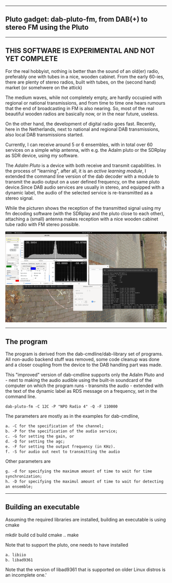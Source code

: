 
-------------------------------------------------------------------------
Pluto gadget: dab-pluto-fm,  from DAB(+) to  stereo FM using the Pluto
-------------------------------------------------------------------------

---------------------------------------------------------------------------
THIS SOFTWARE IS EXPERIMENTAL AND NOT YET COMPLETE
---------------------------------------------------------------------------

For the real hobbyist, nothing is better than the sound of an old(er) radio,
preferably one with tubes in a nice, wooden cabinet.
From the early 60-ies, there are plenty of stereo radios, built with tubes,
on the (second hand) market (or somehwere on the attick)

The medium waves, while not completely empty, are hardly occupied with
regional or national transmissions, and from time to time one hears rumours
that the end of broadcasting in FM is also nearing. So, most of the
real beautiful wooden radios are basically now, or in the near future,
useless.

On the other hand, the development of digital radio goes fast.
Recently, here in the Netherlands, next to national and regional DAB
transmissions, also local DAB transmissions started.

Currently, I can receive around 5 or 6 ensembles, with in total
over 60 services on a simple whip antenna, with e.g. the Adalm pluto or the SDRplay
as SDR device, using my software.

The *Adalm Pluto* is a device with both receive and transmit capabilities.
In the process of "learning", after all, it is an *active learning module*,
I extended the command line version of the dab decoder with a module
to transmit the audio output on a user defined frequency,
on the same pluto device.Since DAB audio services are usually in stereo, and equipped with a
dynamic label, the audio of the selected service is re-transmitted
as a stereo signal.

While the picturen shows the reception of the transmitted signal
using my fm decoding software (with the SDRplay and the pluto close to each other),
attaching a (small) antenna makes reception with a nice wooden cabinet tube radio
with FM stereo possible.

![fm receiver](/dab-to-fm.png?raw=true)

----------------------------------------------------------------------
The program
-----------------------------------------------------------------------

The program is derived from the dab-cmdline/dab-library set of programs.
All non-audio backend stuff was removed, some code cleanup was done
and a closer coupling from the device to the DAB handling part was made.

This "improved" version of dab-cmdline supports only the Adalm Pluto
and - next to making the audio audible using the built-in soundcard
of the computer on which the program runs - transmits the audio - extended
with the text of the dynamic label as RDS message on a frequency, set
in the command line.

	dab-pluto-fm -C 12C -P "NPO Radio 4" -Q -F 110000

The parameters are mostly as in the examples for dab-cmdline,

	a. -C for the specification of the channel;
	b. -P for the specification of the audio service;
	c. -G for setting the gain, or
	d. -Q for setting the agc;
	e. -F for setting the output frequency (in KHz).
	f. -S for audio out next to transmitting the audio

Other parameters are

	g. -d for specifying the maximum amount of time to wait for time synchronization;
	h. -D for specifying the maximul amount of time to wait for detecting an ensemble;

---------------------------------------------------------------------------
Building an executable
--------------------------------------------------------------------------

Assuming the required libraries are installed, building an executable
is using cmake

mkdir build
cd build
cmake .. 
make

Note that to support the pluto, one needs to have installed

	a. libiio
	b. libad9361

Note that the version of libad9361 that is supported on older Linux distros
is an incomplete one.'


